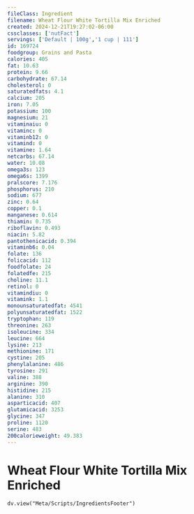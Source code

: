 ```yaml
---
fileClass: Ingredient
filename: Wheat Flour White Tortilla Mix Enriched
created: 2024-12-21T19:27:02-06:00
cssclasses: ['nutFact']
servings: ['Default | 100g','1 cup | 111']
id: 169724
foodgroup: Grains and Pasta
calories: 405
fat: 10.63
protein: 9.66
carbohydrate: 67.14
cholesterol: 0
saturatedfats: 4.1
calcium: 205
iron: 7.05
potassium: 100
magnesium: 21
vitaminaiu: 0
vitaminc: 0
vitaminb12: 0
vitamind: 0
vitamine: 1.64
netcarbs: 67.14
water: 10.08
omega3s: 123
omega6s: 1399
pralscore: 7.176
phosphorus: 210
sodium: 677
zinc: 0.64
copper: 0.1
manganese: 0.614
thiamin: 0.735
riboflavin: 0.493
niacin: 5.82
pantothenicacid: 0.394
vitaminb6: 0.04
folate: 136
folicacid: 112
foodfolate: 24
folatedfe: 215
choline: 11.1
retinol: 0
vitamindiu: 0
vitamink: 1.1
monounsaturatedfat: 4541
polyunsaturatedfat: 1522
tryptophan: 119
threonine: 263
isoleucine: 334
leucine: 664
lysine: 213
methionine: 171
cystine: 205
phenylalanine: 486
tyrosine: 291
valine: 388
arginine: 390
histidine: 215
alanine: 310
asparticacid: 407
glutamicacid: 3253
glycine: 347
proline: 1120
serine: 483
200calorieweight: 49.383
---
```


# Wheat Flour White Tortilla Mix Enriched

```dataviewjs
dv.view("Meta/Scripts/IngredientsFooter")
```